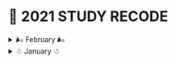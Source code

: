 # 🧾 2021  STUDY RECODE

<details>
<summary>🌬 February 🌬</summary>

#### 📖 2월 5일
 * [노마드코더 바닐라JS](https://nomadcoders.co/javascript-for-beginners/lectures/1705)
    * #3 MAKE YOUR FIRST JS APP
      * 3.0 Making a JS Clock part One
      * 3.1 Making a JS Clock part Two
      * 3.2 Saving the User Name part One
      * 3.3 Saving the User Name part Two
      * 3.4 Making a To Do List part One
 
#### 📖 2월 4일
 * [노마드코더 바닐라JS](https://nomadcoders.co/javascript-for-beginners/lectures/1705)
    * #2 PRACTICE
      * 2.0 Your first JS Function
      * 2.1 More Function Fun
      * 2.2 JS DOM Functions
      * 2.3 Modifying the DOM with JS
      * 2.4 Events and event handlers
      * 2.5 If, else, and, or 
      * 2.6 DOM - If else - Function practice
      * 2.7 DOM - If else - Function practice Two
 
#### 📖 2월 3일
 * [노마드코더 바닐라JS](https://nomadcoders.co/javascript-for-beginners/lectures/1705)
    * #0 INTRODUCTION
      * 0.1 🚨 Read this First 🚨
      * 0.2 Requirements
      * 0.3 What are we building
    * #1 THEORY
      * 1.0 Why JS?
      * 1.1 Super Powers of JS
      * 1.2 ES5, ES6 ES....WTF!?!?!
      * 1.3 VanillaJS
      * 1.4 Hello World with Javascript
      * 1.5 What are we learning
      * 1.6 Your first JS Variable(변수!)
      * 1.7 let, const, var
      * 1.8 Data Types on JS 
      * 1.9 Organizing Data with Arrays
      * 1.10 Organizing Data with Objects
 
#### 📖 2월 2일
 * [노마드코더 파이썬](https://nomadcoders.co/python-for-beginners/lobby)
    * #4. 2020 BONUS CLASS
      * 4.2 Dynamic URLs and Templates
      * 4.3 Forms and Query Arguments
      * 4.4 Scrapper Integration
      * 4.5 Faster Scrapper
      * 4.6 Rendering Jobs!
      * 4.7 Export Route
      * 4.8 File Download
      * 4.9 Recap
      * 4.10 Conclusions
 
#### 📖 2월 1일
 * [노마드코더 파이썬](https://nomadcoders.co/python-for-beginners/lobby)
    * #4. 2020 BONUS CLASS
      * 4.0 Welcome to 2020 Update
      * 4.1 Introduction to Flask
</details>


<details>
<summary>☃ January ☃</summary>
 
#### - 1월 31일
📖 [노마드코더 파이썬](https://nomadcoders.co/python-for-beginners/lobby)
  * #3 GET READY FOR DJANGO
    * 3.0 Django is AWESOME
    * 3.1 #args ##kwargs
    * 3.2 Intro to Object Oriented Programming
    * 3.3 Methods part One
    * 3.4 Methods part Two
    * 3.5 Extending Classes
    * 3.6 Whats Next
 
#### - 1월 30일
📖 [노마드코더 파이썬](https://nomadcoders.co/python-for-beginners/lobby)
  * [WebScrapping 완료](https://github.com/my-choe/TIL/tree/main/Python/WebScrapping)
 
#### - 1월 29일
📖 [노마드코더 파이썬](https://nomadcoders.co/python-for-beginners/lobby)
  * #2 BUILDING A JOB SCRAPPER
      * 2.8 Extracting Loctaions and Finishing up
      * 2.9 StackOverFlow Pages
 
#### - 1월 28일
📖 [노마드코더 파이썬](https://nomadcoders.co/python-for-beginners/lobby)
  * #2 BUILDING A JOB SCRAPPER
      * 2.0 What is Web Scrapping
      * 2.1 What are We Building
      * 2.2 Navigating with Python
      * 2.3 Extraction Indeed Pages
      * 2.4 Extracting Indeed Pages part Two
      * 2.5 Requesting Each Page
      * 2.6 Extracting Ttitles
      * 2.7 Extracting Companies
  
#### - 1월 27일
📖 [노마드코더 파이썬](https://nomadcoders.co/python-for-beginners/lobby)
  * #1 THEORY

#### - 1월 26일
📖 [노마드코더 파이썬](https://nomadcoders.co/python-for-beginners/lobby)
  * #0 INTRODUCTION

#### - 1월 25일
📖 [Python Basic Grammar](https://github.com/my-choe/TIL/tree/main/Python/Python_Basic_Grammar)
  * [39. class 정리 - 클래스 기본적인 사용](https://github.com/my-choe/TIL/blob/main/Python/Python_Basic_Grammar/39_class%EC%A0%95%EB%A6%AC-%ED%81%B4%EB%9E%98%EC%8A%A4_%EA%B8%B0%EB%B3%B8%EC%A0%81%EC%9D%B8_%EC%82%AC%EC%9A%A9.md)  
  * [40. class 정리 - 클래스 속성과 인스턴스 속성](https://github.com/my-choe/TIL/blob/main/Python/Python_Basic_Grammar/40_class%EC%A0%95%EB%A6%AC-%ED%81%B4%EB%9E%98%EC%8A%A4_%EC%86%8D%EC%84%B1%EA%B3%BC_%EC%9D%B8%EC%8A%A4%ED%84%B4%EC%8A%A4_%EC%86%8D%EC%84%B1.md)
  * [41. class 정리 - 상속(inheritance)](https://github.com/my-choe/TIL/blob/main/Python/Python_Basic_Grammar/41_class%EC%A0%95%EB%A6%AC-%EC%83%81%EC%86%8D(inheritance).md)
  * [42. class 정리 - 정적메소드 @classmethod와 @staticmethod의 정리](https://github.com/my-choe/TIL/blob/main/Python/Python_Basic_Grammar/42_class%20%EC%A0%95%EB%A6%AC-%EC%A0%95%EC%A0%81%EB%A9%94%EC%86%8C%EB%93%9C%40classmethod%EC%99%80_%40staticmethod%EC%9D%98_%EC%A0%95%EB%A6%AC.md)
  * [43. class 정리 - 추상클래스(abstract class)](https://github.com/my-choe/TIL/blob/main/Python/Python_Basic_Grammar/43_class%20%EC%A0%95%EB%A6%AC-%EC%B6%94%EC%83%81%ED%81%B4%EB%9E%98%EC%8A%A4(abstract_class).md)
  * [44. class 정리 - 덕 타이핑(Duck Typing)](https://github.com/my-choe/TIL/blob/main/Python/Python_Basic_Grammar/44_class%EC%A0%95%EB%A6%AC-%EB%8D%95_%ED%83%80%EC%9D%B4%ED%95%91(Duck_Typing).md)

#### - 1월 24일
📖 [Python Basic Grammar(진행중)](https://github.com/my-choe/TIL/tree/main/Python/Python_Basic_Grammar)
  * [37. Set Comprehesions(Set 표현식)](https://github.com/my-choe/TIL/blob/main/Python/Python_Basic_Grammar/37_Generator(%EC%A0%9C%EB%84%A4%EB%A0%88%EC%9D%B4%ED%84%B0).md)
  * [38. itertools 모듈과 iterable에 유용한 내장함수](https://github.com/my-choe/TIL/blob/main/Python/Python_Basic_Grammar/38_itertools%EB%AA%A8%EB%93%88%EA%B3%BC_iterable%EC%97%90_%EC%9C%A0%EC%9A%A9%ED%95%9C_%EB%82%B4%EC%9E%A5%ED%95%A8%EC%88%98.md)

#### - 1월 23일
📖 [Python Basic Grammar(진행중)](https://github.com/my-choe/TIL/tree/main/Python/Python_Basic_Grammar)
  * [36.Iterable과 Iterator](https://github.com/my-choe/TIL/blob/main/Python/Python_Basic_Grammar/36_Iterable과_Iterator.md)

#### - 1월 22일
📖 [Python Basic Grammar(진행중)](https://github.com/my-choe/TIL/tree/main/Python/Python_Basic_Grammar)
  * [30. Programmer Error - 예외처리 되지 않는 에러](https://github.com/my-choe/TIL/blob/main/Python/Python_Basic_Grammar/30_Programmer_Error_%EC%98%88%EC%99%B8%EC%B2%98%EB%A6%AC_%EB%90%98%EC%A7%80_%EC%95%8A%EB%8A%94_%EC%97%90%EB%9F%AC.md)
  * [31.EAFP - 허락보다 용서구하는 것이 쉽다.](https://github.com/my-choe/TIL/blob/main/Python/Python_Basic_Grammar/31_EAFP_%ED%97%88%EB%9D%BD%EB%B3%B4%EB%8B%A4_%EC%9A%A9%EC%84%9C%EA%B5%AC%ED%95%98%EB%8A%94_%EA%B2%83%EC%9D%B4_%EC%89%BD%EB%8B%A4.md)
  * [32.OS별 처리](https://github.com/my-choe/TIL/blob/main/Python/Python_Basic_Grammar/32_OS%EB%B3%84_%EC%B2%98%EB%A6%AC.md)
  * [33.List Comprehesions(리스트 표현식)) 흐름과 Exception Handling](https://github.com/my-choe/TIL/blob/main/Python/Python_Basic_Grammar/33_List_Comprehesions(%EB%A6%AC%EC%8A%A4%ED%8A%B8_%ED%91%9C%ED%98%84%EC%8B%9D).md)
  * [34.Set Comprehesions(Set 표현식)](https://github.com/my-choe/TIL/blob/main/Python/Python_Basic_Grammar/34_Set_Comprehesions(Set_%ED%91%9C%ED%98%84%EC%8B%9D).md)
  * [35.Dictionary Comprehesions(Dictionary 표현식)](https://github.com/my-choe/TIL/blob/main/Python/Python_Basic_Grammar/35_Dictionary_Comprehesions(Dictionary_%ED%91%9C%ED%98%84%EC%8B%9D).md)
  
#### - 1월 21일
📖 [Python Basic Grammar(진행중)](https://github.com/my-choe/TIL/tree/main/Python/Python_Basic_Grammar)
  * [29.Exception(예외) 흐름과 Exception Handling](https://github.com/my-choe/TIL/blob/main/Python/Python_Basic_Grammar/29_Exception(%EC%98%88%EC%99%B8)%ED%9D%90%EB%A6%84%EA%B3%BC_Exception_Handling.md)

#### - 1월 20일
📖 [Python Basic Grammar(진행중)](https://github.com/my-choe/TIL/tree/main/Python/Python_Basic_Grammar)
  * [22. Docstring(문서화)](https://github.com/my-choe/TIL/blob/main/Python/Python_Basic_Grammar/22_Docstring(%EB%AC%B8%EC%84%9C%ED%99%94).md)
  * [23. shebang](https://github.com/my-choe/TIL/blob/main/Python/Python_Basic_Grammar/23_shebang.md)
  * [24. 함수의 인자(Argument) 전달](https://github.com/my-choe/TIL/blob/main/Python/Python_Basic_Grammar/24_%ED%95%A8%EC%88%98%EC%9D%98_%EC%9D%B8%EC%9E%90(Argument)%EC%A0%84%EB%8B%AC.md)
  * [25. 함수 인자(Arguments)](https://github.com/my-choe/TIL/blob/main/Python/Python_Basic_Grammar/25_%ED%95%A8%EC%88%98%EC%9D%B8%EC%9E%90(Arguments).md)
  * [26. Python(파이썬)의 타입 시스템](https://github.com/my-choe/TIL/blob/main/Python/Python_Basic_Grammar/26_Python%EC%9D%98_%ED%83%80%EC%9E%85_%EC%8B%9C%EC%8A%A4%ED%85%9C.md)
  * [27. 변수 scope](https://github.com/my-choe/TIL/blob/main/Python/Python_Basic_Grammar/27_%EB%B3%80%EC%88%98_scope.md)
  * [28. 모든 것은 객체다.](https://github.com/my-choe/TIL/blob/main/Python/Python_Basic_Grammar/28_%EB%AA%A8%EB%93%A0_%EA%B2%83%EC%9D%80_%EA%B0%9D%EC%B2%B4%EB%8B%A4.md)

#### - 1월 19일
📖 [Python Basic Grammar(진행중)](https://github.com/my-choe/TIL/tree/main/Python/Python_Basic_Grammar)
  * [21. Command line Arguments](https://github.com/my-choe/TIL/blob/main/Python/Python_Basic_Grammar/21_Command_line_Arguments.md)
  
#### - 1월 18일
📖 [Python Basic Grammar(진행중)](https://github.com/my-choe/TIL/tree/main/Python/Python_Basic_Grammar)
  * [14. tuple(튜플)](https://github.com/my-choe/TIL/blob/main/Python/Python_Basic_Grammar/14_tuple(%ED%8A%9C%ED%94%8C).md)
  * [15. Dictionary(딕셔너리)](https://github.com/my-choe/TIL/blob/main/Python/Python_Basic_Grammar/15_Dictionary(%EB%94%95%EC%85%94%EB%84%88%EB%A6%AC).md)
  * [16. set(집합)](https://github.com/my-choe/TIL/blob/main/Python/Python_Basic_Grammar/16_set(%EC%A7%91%ED%95%A9).md)
  * [17. for in 반복문, Range, enumerate](https://github.com/my-choe/TIL/blob/main/Python/Python_Basic_Grammar/17_for_in_%EB%B0%98%EB%B3%B5%EB%AC%B8_Range_enumerate.md)
  * [18. module(모듈)](https://github.com/my-choe/TIL/blob/main/Python/Python_Basic_Grammar/18_module(%EB%AA%A8%EB%93%88).md)
  * [19. function(함수)](https://github.com/my-choe/TIL/blob/main/Python/Python_Basic_Grammar/19_function(%ED%95%A8%EC%88%98).md)
  * [20. module import와 실행](https://github.com/my-choe/TIL/blob/main/Python/Python_Basic_Grammar/20_module_import%EC%99%80_%EC%8B%A4%ED%96%89.md) 

#### - 1월 17일
📖 [Python Basic Grammar(진행중)](https://github.com/my-choe/TIL/tree/main/Python/Python_Basic_Grammar)
 * [11. List(3) - 리스트 반복 & 리스트 관련 메소드](https://github.com/my-choe/TIL/blob/main/Python/Python_Basic_Grammar/11_List(3)_%EB%A6%AC%EC%8A%A4%ED%8A%B8%EB%B0%98%EB%B3%B5_%EB%A6%AC%EC%8A%A4%ED%8A%B8_%EA%B4%80%EB%A0%A8_%EB%A9%94%EC%86%8C%EB%93%9C.md)
  * [12. List(4) - 리스트 원소 추가, 삭제](https://github.com/my-choe/TIL/blob/main/Python/Python_Basic_Grammar/12_List(4)_%EB%A6%AC%EC%8A%A4%ED%8A%B8%EC%9B%90%EC%86%8C_%EC%B6%94%EA%B0%80%EC%82%AD%EC%A0%9C.md)
  * [13. List(5) - 리스트 정렬](https://github.com/my-choe/TIL/blob/main/Python/Python_Basic_Grammar/13_List(5)_%EB%A6%AC%EC%8A%A4%ED%8A%B8_%EC%A0%95%EB%A0%AC.md)
  
#### - 1월 16일
📖 [Python Basic Grammar(진행중)](https://github.com/my-choe/TIL/tree/main/Python/Python_Basic_Grammar)
 * [08. List(1) - 리스트란, 리스트 사용](https://github.com/my-choe/TIL/blob/main/Python/Python_Basic_Grammar/08_List(1)_%EB%A6%AC%EC%8A%A4%ED%8A%B8%EB%9E%80_%EB%A6%AC%EC%8A%A4%ED%8A%B8%20%EC%82%AC%EC%9A%A9.md)
 * [09. List(2) - 리스트인덱싱 & 리스트슬라이싱](https://github.com/my-choe/TIL/blob/main/Python/Python_Basic_Grammar/09_List(2)_%EB%A6%AC%EC%8A%A4%ED%8A%B8%EC%9D%B8%EB%8D%B1%EC%8B%B1_%EB%A6%AC%EC%8A%A4%ED%8A%B8%EC%8A%AC%EB%9D%BC%EC%9D%B4%EC%8B%B1.md)
 * [10. 얕은 복사(shallow copy)와 깊은 복사(deep copy)](https://github.com/my-choe/TIL/blob/main/Python/Python_Basic_Grammar/10_%EC%96%95%EC%9D%80%EB%B3%B5%EC%82%AC%EC%99%80_%EA%B9%8A%EC%9D%80%EB%B3%B5%EC%82%AC.md)


#### - 1월 15일
📖 [Markdown Guide](https://github.com/my-choe/TIL/blob/main/Git/Github/MarkdownGuide.md)<br/>
📖 [Python Basic Grammar(진행중)](https://github.com/my-choe/TIL/tree/main/Python/Python_Basic_Grammar)
  * [01. 기본문법(들여쓰기, 주석, 세미콜론)](https://github.com/my-choe/TIL/blob/main/Python/Python_Basic_Grammar/01_%EA%B8%B0%EB%B3%B8%EB%AC%B8%EB%B2%95(%EB%93%A4%EC%97%AC%EC%93%B0%EA%B8%B0%2C%20%EC%A3%BC%EC%84%9D%2C%20%EC%84%B8%EB%AF%B8%EC%BD%9C%EB%A1%A0).md)<br/>
  * [02. import 기본라이브러리](https://github.com/my-choe/TIL/blob/main/Python/Python_Basic_Grammar/02_import%20%EA%B8%B0%EB%B3%B8%EB%9D%BC%EC%9D%B4%EB%B8%8C%EB%9F%AC%EB%A6%AC.md)
  * [03. Scalar 타입(int, float, None, bool)](https://github.com/my-choe/TIL/blob/main/Python/Python_Basic_Grammar/03_Scalar%20%ED%83%80%EC%9E%85(int%2C%20float%2C%20None%2C%20bool).md)
  * [04. 관계연산자&조건절](https://github.com/my-choe/TIL/blob/main/Python/Python_Basic_Grammar/04_%EA%B4%80%EA%B3%84%EC%97%B0%EC%82%B0%EC%9E%90_%EC%A1%B0%EA%B1%B4%EC%A0%88.md)
  * [05. while 반복문](https://github.com/my-choe/TIL/blob/main/Python/Python_Basic_Grammar/05_while%20%EB%B0%98%EB%B3%B5%EB%AC%B8.md)
  * [06. String](https://github.com/my-choe/TIL/blob/main/Python/Python_Basic_Grammar/06_String.md)
  * [07. Bytes](https://github.com/my-choe/TIL/blob/main/Python/Python_Basic_Grammar/07_Bytes.md)
  
#### - 1월 14일
📖 [Python_Basic_Grammar](https://github.com/my-choe/TIL/tree/main/Python/Python_Basic_Grammar)

#### - 1월 12일
📖 [DesignPatterns>  Structral Patterns](https://github.com/my-choe/study-record/blob/main/my-choe/2021/01/%5B0109%5D%20DesignPatterns.md)

#### - 1월 9일
📖 [DesignPatterns>  Creational Patterns](https://github.com/my-choe/study-record/blob/main/my-choe/2021/01/%5B0109%5D%20DesignPatterns.md)

#### - 1월 8일
📖 [독서::CleanCode](https://github.com/my-choe/study-record/blob/main/my-choe/2021/01/%5B0108%5D%20CleanCode.md)

#### - 1월 7일
📖  [독서::CleanCode](https://github.com/my-choe/study-record/blob/main/my-choe/2021/01/%5B0107%5D%20CleanCode.md)

#### - 1월 6일
📖  [Python Virtualenv](https://github.com/my-choe/TIL/blob/main/python/virtualenv.md)

</details>

